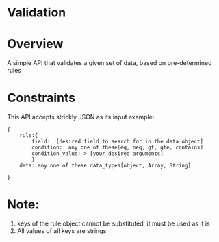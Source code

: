# Validation
# Overview
A simple API that validates a given set of data, based on pre-determined rules

# Constraints
This API accepts strickly JSON as its input
example:
``` 
{
    rule:{
        field:  [desired field to search for in the data object]
        condition:  any one of these[eq, neq, gt, gte, contains]
        condition_value: > [your desired arguments]
        }
    data: any one of these data_types[object, Array, String]
    
}
```
# **Note:**
1. keys of the rule object cannot be substituted, it must be used as it is
2. All values of all keys are strings
